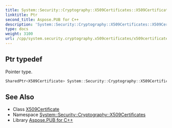 ```yaml
---
title: System::Security::Cryptography::X509Certificates::X509Certificate::Ptr typedef
linktitle: Ptr
second_title: Aspose.PUB for C++
description: 'System::Security::Cryptography::X509Certificates::X509Certificate::Ptr typedef. Pointer type in C++.'
type: docs
weight: 3100
url: /cpp/system.security.cryptography.x509certificates/x509certificate/ptr/
---
```

## Ptr typedef


Pointer type.

```cpp
SharedPtr<X509Certificate> System::Security::Cryptography::X509Certificates::X509Certificate::Ptr
```

## See Also

* Class [X509Certificate](../)
* Namespace [System::Security::Cryptography::X509Certificates](../../)
* Library [Aspose.PUB for C++](../../../)
